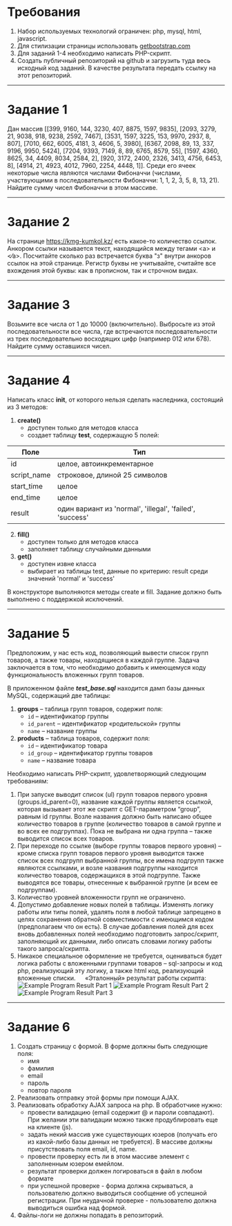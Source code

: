 # Требования
1.	Набор используемых технологий ограничен: php, mysql, html, javascript.
2.	Для стилизации страницы использовать [getbootstrap.com](https://getbootstrap.com/)
3.	Для заданий 1-4 необходимо написать PHP-скрипт.
4.	Создать публичный репозиторий на github и загрузить туда весь исходный код заданий. В качестве результата передать ссылку на этот репозиторий.

---

# Задание 1
Дан массив [[399, 9160, 144, 3230, 407, 8875, 1597, 9835], [2093, 3279, 21, 9038, 918, 9238, 2592, 7467], [3531, 1597, 3225, 153, 9970, 2937, 8, 807], [7010, 662, 6005, 4181, 3, 4606, 5, 3980], [6367, 2098, 89, 13, 337, 9196, 9950, 5424], [7204, 9393, 7149, 8, 89, 6765, 8579, 55], [1597, 4360, 8625, 34, 4409, 8034, 2584, 2], [920, 3172, 2400, 2326, 3413, 4756, 6453, 8], [4914, 21, 4923, 4012, 7960, 2254, 4448, 1]]. Среди его ячеек некоторые числа являются числами Фибоначчи (числами, участвующими в последовательности Фибоначчи: 1, 1, 2, 3, 5, 8, 13, 21). Найдите сумму чисел Фибоначчи в этом массиве.

---

# Задание 2
На странице https://kmg-kumkol.kz/ есть какое-то количество ссылок. Анкором ссылки называется текст, находящийся между тегами &lt;a&gt; и &lt;&frasl;a&gt;. Посчитайте сколько раз встречается буква "з" внутри анкоров ссылок на этой странице. Регистр буквы не учитывайте, считайте все вхождения этой буквы: как в прописном, так и строчном видах.

---

# Задание 3
Возьмите все числа от 1 до 10000 (включительно). Выбросьте из этой последовательности все числа, где встречаются последовательности из трех последовательно восходящих цифр (например 012 или 678). Найдите сумму оставшихся чисел.

---

# Задание 4
Написать класс **init**, от которого нельзя сделать наследника, состоящий из 3 методов:
1.	**create()**
    - доступен только для методов класса
    - создает таблицу **test**, содержащую 5 полей:

Поле | Тип
--- | ---
id | целое, автоинкрементарное
script_name | строковое, длиной 25 символов
start_time | целое
end_time | целое
result | один вариант из 'normal', 'illegal', 'failed', 'success'

2.	**fill()**<br />
    - доступен только для методов класса
    - заполняет таблицу случайными данными
3.	**get()**
    - доступен извне класса
    - выбирает из таблицы test, данные по критерию: result среди значений 'normal' и 'success'

В конструкторе выполняются методы create и fill. Задание должно быть выполнено с поддержкой исключений.

---

# Задание 5
Предположим, у нас есть код, позволяющий вывести список групп товаров, а также товары, находящиеся в каждой группе. Задача заключается в том, что необходимо добавить к имеющемуся коду функциональность вложенных групп товаров.

В приложенном файле ***test_base.sql*** находится дамп базы данных MySQL, содержащий две таблицы:

1.	**groups** – таблица групп товаров, содержит поля:
    - `id` – идентификатор группы
    - `id_parent` – идентификатор «родительской» группы
    - `name` – название группы
2.	**products** – таблица товаров, содержит  поля:
    - `id` – идентификатор товара
    - `id_group` – идентификатор группы товаров
    - `name` – название товара

Необходимо написать PHP-скрипт, удовлетворяющий следующим требованиям:
1.	При запуске выводит список (ul) групп товаров первого уровня (groups.id_parent=0), название каждой группы является ссылкой, которая вызывает этот же скрипт с GET-параметром “group”, равным id группы. Возле названия должно быть написано общее количество товаров в группе (количество товаров в самой группе и во всех ее подгруппах). Пока не выбрана ни одна группа – также выводится список всех товаров.
2.	При переходе по ссылке (выборе группы товаров первого уровня) – кроме списка групп товаров первого уровня выводится также список всех подгрупп выбранной группы, все имена подгрупп также являются ссылками, и возле названия подгруппы находится количество товаров, содержащихся в этой подгруппе. Также выводятся все товары, отнесенные к выбранной группе (и всем ее подгруппам). 
3.	Количество уровней вложенности групп не ограничено.
4.	Допустимо добавление новых полей в таблицы. Изменять  логику работы или типы полей, удалять поля в любой таблице запрещено в целях сохранения обратной совместимости с имеющимся кодом (предполагаем что он есть). В случае добавления полей для всех вновь добавленных полей необходимо подготовить запрос/скрипт, заполняющий их данными, либо описать словами логику работы такого запроса/скрипта. 
6.	Никакое специальное оформление не требуется, оцениваться будет логика работы с вложенными группами товаров – sql-запросы и код php, реализующий эту логику, а также html код, реализующий вложенные списки.
 
«Эталонный» результат работы скрипта:
![Example Program Result Part 1](/img/task1-img-1.png)
![Example Program Result Part 2](/img/task1-img-2.png)
![Example Program Result Part 3](/img/task1-img-3.png)

---

# Задание 6

1. Создать страницу с формой. В форме должны быть следующие поля:
    - имя
    - фамилия
    - email
    - пароль
    - повтор пароля
2. Реализовать отправку этой формы при помощи AJAX.
3. Реализовать обработку AJAX запроса на php. В обработчике нужно:
   - провести валидацию (email содержит @ и пароли совпадают). При желании эти валидации можно также продублировать еще на клиенте (js).
   - задать некий массив уже существующих юзеров (получать его из какой-либо базы данных не требуется). В массиве должны присутствовать поля email, id, name.
   - провести проверку есть ли в этом массиве элемент с заполненным юзером емейлом.
   - результат проверки должен логироваться в файл в любом формате
   - при успешной проверке - форма должна скрываться, а пользователю должно выводиться сообщение об успешной регистрации. При неудачной проверке - пользователю должна выводиться ошибка над формой.
4. Файлы-логи не должны попадать в репозиторий.
